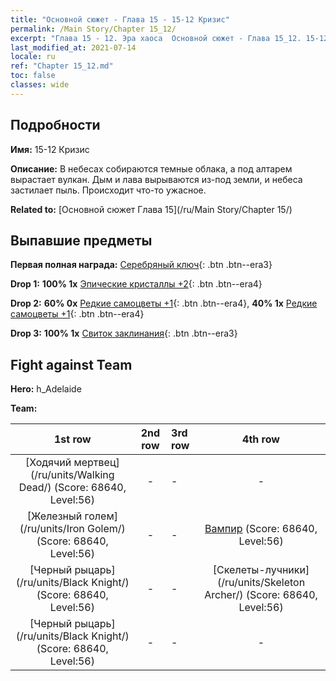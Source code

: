 ```yaml
---
title: "Основной сюжет - Глава 15 - 15-12 Кризис"
permalink: /Main Story/Chapter 15_12/
excerpt: "Глава 15 - 12. Эра хаоса  Основной сюжет - Глава 15_12. 15-12 Кризис"
last_modified_at: 2021-07-14
locale: ru
ref: "Chapter 15_12.md"
toc: false
classes: wide
---
```


## Подробности

 **Имя:** 15-12 Кризис

 **Описание:** В небесах собираются темные облака, а под алтарем вырастает вулкан. Дым и лава вырываются из-под земли, и небеса застилает пыль. Происходит что-то ужасное.

 **Related to:** [Основной сюжет Глава 15](/ru/Main Story/Chapter 15/)

## Выпавшие предметы

 **Первая полная награда:** [Серебряный ключ](/ItemsRU/con_693/){: .btn .btn--era3}

 **Drop 1:** **100% 1x** [Эпические кристаллы +2](/ItemsRU/mat_52/){: .btn .btn--era4}

 **Drop 2:** **60% 0x** [Редкие самоцветы +1](/ItemsRU/mat_44/){: .btn .btn--era4}, **40% 1x** [Редкие самоцветы +1](/ItemsRU/mat_44/){: .btn .btn--era4}

 **Drop 3:** **100% 1x** [Свиток заклинания](/ItemsRU/con_694/){: .btn .btn--era3}


## Fight against Team
 **Hero:** h_Adelaide

 **Team:**


  | 1st row | 2nd row | 3rd row | 4th row |
  |:----:|:----:|:----|:----:|
  | [Ходячий мертвец](/ru/units/Walking Dead/) (Score: 68640, Level:56)  | - | - | - |
  | [Железный голем](/ru/units/Iron Golem/) (Score: 68640, Level:56)  | - | - | [Вампир](/ru/units/Vampire/) (Score: 68640, Level:56)  |
  | [Черный рыцарь](/ru/units/Black Knight/) (Score: 68640, Level:56)  | - | - | [Скелеты-лучники](/ru/units/Skeleton Archer/) (Score: 68640, Level:56)  |
  | [Черный рыцарь](/ru/units/Black Knight/) (Score: 68640, Level:56)  | - | - | - |


